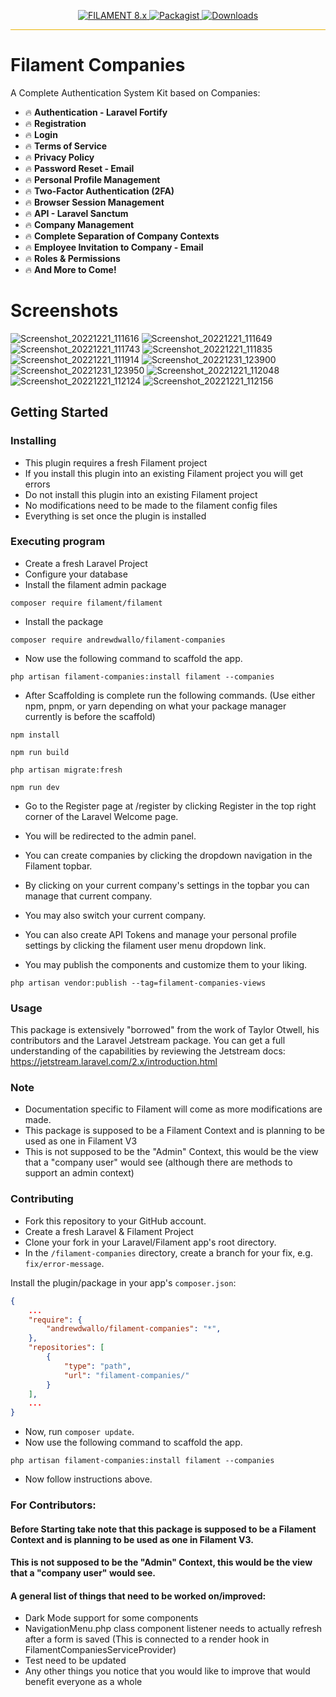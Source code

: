 <p align="center">
    <a href="https://filamentadmin.com/docs/2.x/admin/installation">
        <img alt="FILAMENT 8.x" src="https://img.shields.io/badge/FILAMENT-2.x-EBB304?style=for-the-badge">
    </a>
    <a href="https://packagist.org/packages/andrewdwallo/filament-companies">
        <img alt="Packagist" src="https://img.shields.io/packagist/v/andrewdwallo/filament-companies.svg?style=for-the-badge&logo=packagist">
    </a>
    <a href="https://packagist.org/packages/andrewdwallo/filament-companies">
        <img alt="Downloads" src="https://img.shields.io/packagist/dt/andrewdwallo/filament-companies.svg?style=for-the-badge" >
    </a>
</p>

<hr style="background-color: #ebb304">

# Filament Companies

A Complete Authentication System Kit based on Companies:
- :fire: **Authentication - Laravel Fortify** 
- :fire: **Registration** 
- :fire: **Login** 
- :fire: **Terms of Service**
- :fire: **Privacy Policy**
- :fire: **Password Reset - Email**
- :fire: **Personal Profile Management**
- :fire: **Two-Factor Authentication (2FA)**
- :fire: **Browser Session Management**
- :fire: **API - Laravel Sanctum**
- :fire: **Company Management**
- :fire: **Complete Separation of Company Contexts**
- :fire: **Employee Invitation to Company - Email**
- :fire: **Roles & Permissions**
- :fire: **And More to Come!**

# Screenshots
![Screenshot_20221221_111616](https://user-images.githubusercontent.com/104294090/209055363-6bfefe27-12d3-4377-8a31-a2249408261b.png)
![Screenshot_20221221_111649](https://user-images.githubusercontent.com/104294090/209055364-bb1e37a9-6eff-4572-b836-1690b2642b42.png)
![Screenshot_20221221_111743](https://user-images.githubusercontent.com/104294090/209055365-9924d38b-61db-4e20-a981-784cab595a80.png)
![Screenshot_20221221_111835](https://user-images.githubusercontent.com/104294090/209055367-e8928278-ca2c-4d7a-ba99-455ed31f2aaa.png)
![Screenshot_20221221_111914](https://user-images.githubusercontent.com/104294090/209055369-af8ab8e7-cf3e-4c17-91ec-a6846b705462.png)
![Screenshot_20221231_123900](https://user-images.githubusercontent.com/104294090/210151569-ab0ccbaf-2c3e-440f-9e6f-9cceabaa0e2f.png)
![Screenshot_20221231_123950](https://user-images.githubusercontent.com/104294090/210151570-d36cfa65-aefa-4efd-a5e3-7579e7c20212.png)
![Screenshot_20221221_112048](https://user-images.githubusercontent.com/104294090/209055373-289b561c-389f-4e4b-b69b-b73b1a6367b9.png)
![Screenshot_20221221_112124](https://user-images.githubusercontent.com/104294090/209055374-21e18d5b-4c9c-4608-af30-a17216f09f51.png)
![Screenshot_20221221_112156](https://user-images.githubusercontent.com/104294090/209055375-a6e0dee6-bf10-487e-ab25-a69524fec524.png)

## Getting Started

### Installing

* This plugin requires a fresh Filament project
* If you install this plugin into an existing Filament project you will get errors
* Do not install this plugin into an existing Filament project
* No modifications need to be made to the filament config files
* Everything is set once the plugin is installed

### Executing program

* Create a fresh Laravel Project
* Configure your database
* Install the filament admin package

```
composer require filament/filament
```

* Install the package
```
composer require andrewdwallo/filament-companies
```

* Now use the following command to scaffold the app.
```
php artisan filament-companies:install filament --companies
```

* After Scaffolding is complete run the following commands. (Use either npm, pnpm, or yarn depending on what your package manager currently is before the scaffold)
```
npm install
```
```
npm run build
```
```
php artisan migrate:fresh
```
```
npm run dev
```

* Go to the Register page at /register by clicking Register in the top right corner of the Laravel Welcome page.
* You will be redirected to the admin panel.
* You can create companies by clicking the dropdown navigation in the Filament topbar.
* By clicking on your current company's settings in the topbar you can manage that current company.
* You may also switch your current company.
* You can also create API Tokens and manage your personal profile settings by clicking the filament user menu dropdown link.

* You may publish the components and customize them to your liking.
```
php artisan vendor:publish --tag=filament-companies-views
```

### Usage
This package is extensively "borrowed" from the work of Taylor Otwell, his contributors and the Laravel Jetstream package. You can get a full understanding of the capabilities by reviewing the Jetstream docs:
https://jetstream.laravel.com/2.x/introduction.html

### Note
* Documentation specific to Filament will come as more modifications are made.
* This package is supposed to be a Filament Context and is planning to be used as one in Filament V3
* This is not supposed to be the "Admin" Context, this would be the view that a "company user" would see (although there are methods to support an admin context)

### Contributing
* Fork this repository to your GitHub account.
* Create a fresh Laravel & Filament Project
* Clone your fork in your Laravel/Filament app's root directory.
* In the `/filament-companies` directory, create a branch for your fix, e.g. `fix/error-message`.

Install the plugin/package in your app's `composer.json`:

```json
{
    ...
    "require": {
        "andrewdwallo/filament-companies": "*",
    },
    "repositories": [
        {
            "type": "path",
            "url": "filament-companies/"
        }
    ],
    ...
}
```

* Now, run `composer update`.
* Now use the following command to scaffold the app.
```
php artisan filament-companies:install filament --companies
```
* Now follow instructions above.

### For Contributors:

#### Before Starting take note that this package is supposed to be a Filament Context and is planning to be used as one in Filament V3.
#### This is not supposed to be the "Admin" Context, this would be the view that a "company user" would see.

#### A general list of things that need to be worked on/improved:

* Dark Mode support for some components
* NavigationMenu.php class component listener needs to actually refresh after a form is saved (This is connected to a render hook in FilamentCompaniesServiceProvider)
* Test need to be updated
* Any other things you notice that you would like to improve that would benefit everyone as a whole
